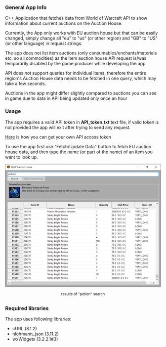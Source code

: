 ### General App Info
C++ Application that fetches data from World of Warcraft API to show information
about current auctions on the Auction House.

Currently, the App only works with EU auction house
but that can be easily changed, simply change all "eu" to "us" (or other region) and "GB" to "US"
(or other language)
in request strings.

The app does not list item auctions (only consumables/enchants/materials etc. so all commodities)
as the item auction house API request is/was temporarily 
disabled by the game producer while developing the app

API does not support queries for individual items, therefore the entire
region's Auction House data needs to be fetched in one query, 
which may take a few seconds.

Auctions in the app might differ slightly compared to auctions
you can see in game due to data in API being updated only once an hour

### Usage

The app requires a valid API token in **API_token.txt** text file,
if valid token is not provided the app will exit  after
trying to send any request.

[Here](https://develop.battle.net/documentation/guides/getting-started) is how you can get your own API access token

To use the app first use "Fetch/Update Data" button to fetch EU auction house data, and then type the name
(or part of the name) of an item you want to look up.




![results of "potion" query](example.png)
<p align="center">
<sup>results of "potion" search</sup>
</p>

### Required libraries

The app uses following libraries:
* cURL (8.1.2)
* nlohmann_json (3.11.2)
* wxWidgets (3.2.2.1#3)